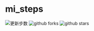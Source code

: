 # mi_steps
![更新步数](https://github.com/dooooling/mi_steps/actions/workflows/rust.yml/badge.svg)
![github forks](https://badgen.net/github/forks/dooooling/mi_steps)
![github stars](https://badgen.net/github/stars/dooooling/mi_steps)